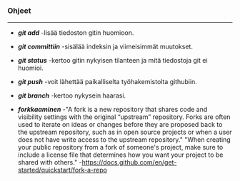 ### **Ohjeet**

----

- ***git add*** -lisää tiedoston gitin huomioon.

- ***git committiin*** -sisälää indeksin ja viimeisimmät muutokset.

- ***git status*** -kertoo gitin nykyisen tilanteen ja mitä tiedostoja git ei huomioi.

- ***git push*** -voit lähettää paikalliselta työhakemistolta githubiin.

- ***git branch*** -kertoo nykysein haarasi.

- ***forkkaaminen*** -"A fork is a new repository that shares code and visibility settings with the original “upstream” repository. Forks are often used to iterate on ideas or changes before they are proposed back to the upstream repository, such as in open source projects or when a user does not have write access to the upstream repository." "When creating your public repository from a fork of someone's project, make sure to include a license file that determines how you want your project to be shared with others." -https://docs.github.com/en/get-started/quickstart/fork-a-repo
